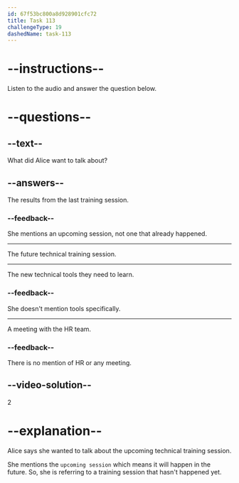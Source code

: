 ```yaml
---
id: 67f53bc800a8d928901cfc72
title: Task 113
challengeType: 19
dashedName: task-113
---
```


<!-- (audio) Alice: Hey, Brian. I wanted to talk about the upcoming technical training session. -->

# --instructions--

Listen to the audio and answer the question below.

# --questions--

## --text--

What did Alice want to talk about?

## --answers--

The results from the last training session.

### --feedback--

She mentions an upcoming session, not one that already happened.

---

The future technical training session.

---

The new technical tools they need to learn.

### --feedback--

She doesn't mention tools specifically.

---

A meeting with the HR team.

### --feedback--

There is no mention of HR or any meeting.

## --video-solution--

2

# --explanation--

Alice says she wanted to talk about the upcoming technical training session.

She mentions the `upcoming session` which means it will happen in the future. So, she is referring to a training session that hasn't happened yet.
